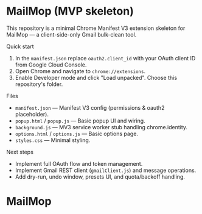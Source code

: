 # MailMop (MVP skeleton)

This repository is a minimal Chrome Manifest V3 extension skeleton for MailMop — a client-side-only Gmail bulk-clean tool.

Quick start

1. In the `manifest.json` replace `oauth2.client_id` with your OAuth client ID from Google Cloud Console.
2. Open Chrome and navigate to `chrome://extensions`.
3. Enable Developer mode and click "Load unpacked". Choose this repository's folder.

Files
- `manifest.json` — Manifest V3 config (permissions & oauth2 placeholder).
- `popup.html` / `popup.js` — Basic popup UI and wiring.
- `background.js` — MV3 service worker stub handling chrome.identity.
- `options.html` / `options.js` — Basic options page.
- `styles.css` — Minimal styling.

Next steps
- Implement full OAuth flow and token management.
- Implement Gmail REST client (`gmailClient.js`) and message operations.
- Add dry-run, undo window, presets UI, and quota/backoff handling.
# MailMop
